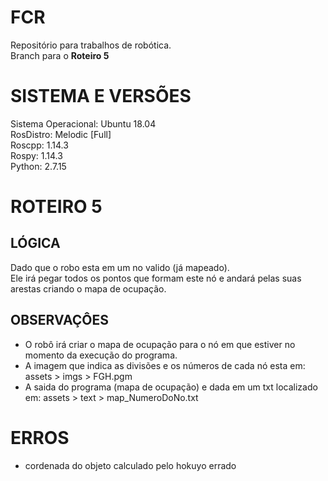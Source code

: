 # FCR
Repositório para trabalhos de robótica.  
Branch para o **Roteiro 5**

# SISTEMA E VERSÕES
Sistema Operacional: Ubuntu 18.04  
RosDistro:  Melodic [Full]  
Roscpp: 1.14.3  
Rospy: 1.14.3  
Python: 2.7.15  


# ROTEIRO 5

## LÓGICA
Dado que o robo esta em um no valido (já mapeado).  
Ele irá pegar todos os pontos que formam este nó e andará pelas suas arestas criando o mapa de ocupação.

## OBSERVAÇÔES
* O robô irá criar o mapa de ocupação para o nó em que estiver no momento da execução do programa.    
* A imagem que indica as divisões e os números de cada nó esta em: assets > imgs > FGH.pgm  
* A saida do programa (mapa de ocupação) e dada em um txt localizado em: assets > text > map_NumeroDoNo.txt

# ERROS
* cordenada do objeto calculado pelo hokuyo errado